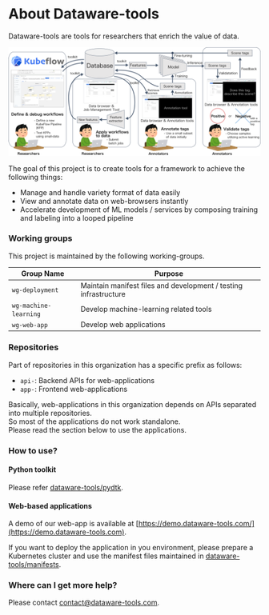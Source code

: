# About Dataware-tools

Dataware-tools are tools for researchers that enrich the value of data.

![](.gitbook/assets/overview.png)

The goal of this project is to create tools for a framework to achieve the following things:

* Manage and handle variety format of data easily
* View and annotate data on web-browsers instantly
* Accelerate development of ML models / services by composing training and labeling into a looped pipeline

### Working groups

This project is maintained by the following working-groups.

| Group Name            | Purpose                                                          |
| --------------------- | ---------------------------------------------------------------- |
| `wg-deployment`       | Maintain manifest files and development / testing infrastructure |
| `wg-machine-learning` | Develop machine-learning related tools                           |
| `wg-web-app`          | Develop web applications                                         |

### Repositories

Part of repositories in this organization has a specific prefix as follows:

* `api-`: Backend APIs for web-applications
* `app-`: Frontend web-applications

Basically, web-applications in this organization depends on APIs separated into multiple repositories.\
So most of the applications do not work standalone.\
Please read the section below to use the applications.

### How to use?

#### Python toolkit

Please refer [dataware-tools/pydtk](https://github.com/dataware-tools/pydtk).

#### Web-based applications

A demo of our web-app is available at [https://demo.dataware-tools.com/](https://demo.dataware-tools.com).

If you want to deploy the application in you environment, please prepare a Kubernetes cluster and use the manifest files maintained in [dataware-tools/manifests](https://github.com/dataware-tools/manifests).

### Where can I get more help?

Please contact [contact@dataware-tools.com](mailto:contact@dataware-tools.com).
